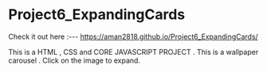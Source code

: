 # Project6_ExpandingCards
Check it out here :--- https://aman2818.github.io/Project6_ExpandingCards/

This is a HTML , CSS and CORE JAVASCRIPT PROJECT . This is a wallpaper carousel .  Click on the image to expand.
